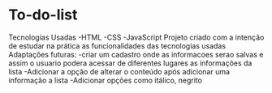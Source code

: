 # To-do-list
Tecnologias Usadas
-HTML
-CSS
-JavaScript
Projeto criado com a intenção de estudar na prática as funcionalidades das tecnologias usadas
Adaptações futuras:
  -criar um cadastro onde as informacoes serao salvas e assim o usuario podera acessar de diferentes lugares as informações da lista
  -Adicionar a opção de alterar o conteúdo após adicionar uma informação a lista
  -Adicionar opções como itálico, negrito
